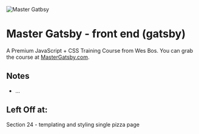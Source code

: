 ![Master Gatbsy](https://res.cloudinary.com/wesbos/image/upload/c_scale,q_auto,w_1600/v1600356131/GAT-social-share_rxvhdg.png)

# Master Gatsby - front end (gatsby)

A Premium JavaScript + CSS Training Course from Wes Bos. You can grab the course at [MasterGatsby.com](https://mastergatsby.com).

## Notes

* ...

## Left Off at:

Section 24 - templating and styling single pizza page
